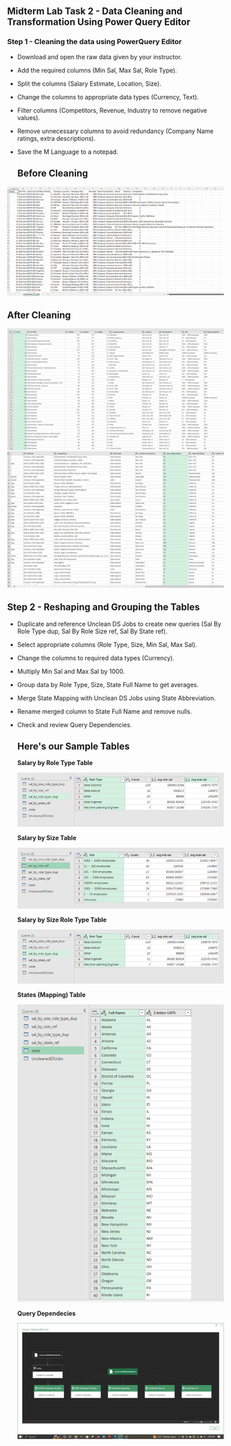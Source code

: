 ## Midterm Lab Task 2 -  Data Cleaning and Transformation Using Power Query Editor

### Step 1 - Cleaning the data using PowerQuery Editor
- Download and open the raw data given by your instructor.
- Add the required columns (Min Sal, Max Sal, Role Type).
- Split the columns (Salary Estimate, Location, Size).
- Change the columns to appropriate data types (Currency, Text).
- Filter columns (Competitors, Revenue, Industry to remove negative values).
- Remove unnecessary columns to avoid redundancy (Company Name ratings, extra descriptions).
- Save the M Language to a notepad.
  
  ## Before Cleaning  
![screenshot](/Midterm%20Lab%20Task%202/Images/before.PNG)

  ## After Cleaning
  ![screenshot](/Midterm%20Lab%20Task%202/Images/after1.png)
  ![screenshot](/Midterm%20Lab%20Task%202/Images/after2.png)
   
## Step 2 - Reshaping and Grouping the Tables
- Duplicate and reference Unclean DS Jobs to create new queries (Sal By Role Type dup, Sal By Role Size ref, Sal By State ref).
- Select appropriate columns (Role Type, Size, Min Sal, Max Sal).
- Change the columns to required data types (Currency).
- Multiply Min Sal and Max Sal by 1000.
- Group data by Role Type, Size, State Full Name to get averages.
- Merge State Mapping with Unclean DS Jobs using State Abbreviation.
- Rename merged column to State Full Name and remove nulls.
- Check and review Query Dependencies.

  ## Here's our Sample Tables

  **Salary by Role Type Table**

  ![screenshot](/Midterm%20Lab%20Task%202/Images/salbyroletypedup.png)

  **Salary by Size Table**

  ![screenshot](/Midterm%20Lab%20Task%202/Images/salbysizeref.png)

  **Salary by Size Role Type Table**

  ![screenshot](/Midterm%20Lab%20Task%202/Images/salbysizeroletypedup.png)

  **States (Mapping) Table**

  ![screenshot](/Midterm%20Lab%20Task%202/Images/state.PNG)

    
  **Query Dependecies**

  ![screenshot](/Midterm%20Lab%20Task%202/Images/Screenshot%20(Q).png)

